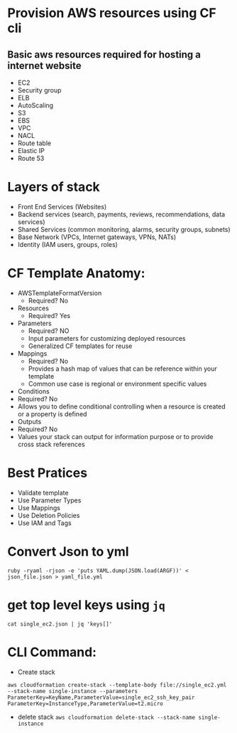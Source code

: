 # Provision AWS resources using CF cli
## Basic aws resources required for hosting a internet website
  - EC2
  - Security group
  - ELB
  - AutoScaling
  - S3
  - EBS
  - VPC
  - NACL
  - Route table
  - Elastic IP
  - Route 53

# Layers of stack
  - Front End Services (Websites)
  - Backend services (search, payments, reviews, recommendations, data services)
  - Shared Services (common monitoring, alarms, security groups, subnets)
  - Base Network (VPCs, Internet gateways, VPNs, NATs)
  - Identity (IAM users, groups, roles)

# CF Template Anatomy:
  - AWSTemplateFormatVersion
    - Required? No
  - Resources
    - Required? Yes
  - Parameters
    - Required? NO
    - Input parameters for customizing deployed resources
    - Generalized CF templates for reuse
  - Mappings
    - Required? No
    - Provides a hash map of values that can be reference within your template
    - Common use case is regional or environment specific values
  - Conditions
   - Required? No
   - Allows you to define conditional controlling when a resource is created or a property is defined
  - Outputs
   - Required? No
   - Values your stack can output for information purpose or to provide cross stack references
# Best Pratices
  - Validate template
  - Use Parameter Types
  - Use Mappings
  - Use Deletion Policies
  - Use IAM and Tags

# Convert Json to yml
 ```
 ruby -ryaml -rjson -e 'puts YAML.dump(JSON.load(ARGF))' < json_file.json > yaml_file.yml
 ```

# get top level keys using `jq`
 `cat single_ec2.json | jq 'keys[]'`

# CLI Command:
- Create stack
```
aws cloudformation create-stack --template-body file://single_ec2.yml --stack-name single-instance --parameters ParameterKey=KeyName,ParameterValue=single_ec2_ssh_key_pair ParameterKey=InstanceType,ParameterValue=t2.micro
```
- delete stack
`aws cloudformation delete-stack --stack-name single-instance`

